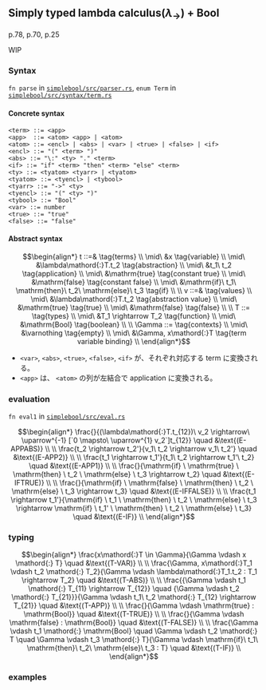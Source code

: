 ## Simply typed lambda calculus($\lambda_{\rightarrow}$) + Bool

p.78, p.70, p.25

WIP

### Syntax

`fn parse` in [`simplebool/src/parser.rs`](https://github.com/kisepichu/tapl-rs/blob/main/simplebool/src/parser.rs), `enum Term` in [`simplebool/src/syntax/term.rs`](https://github.com/kisepichu/tapl-rs/blob/main/simplebool/src/syntax/term.rs)

#### Concrete syntax

```bnf
<term> ::= <app>
<app>  ::= <atom> <app> | <atom>
<atom> ::= <encl> | <abs> | <var> | <true> | <false> | <if>
<encl> ::= "(" <term> ")"
<abs> ::= "\:" <ty> "." <term>
<if> ::= "if" <term> "then" <term> "else" <term>
<ty> ::= <tyatom> <tyarr> | <tyatom>
<tyatom> ::= <tyencl> | <tybool>
<tyarr> ::= "->" <ty>
<tyencl> ::= "(" <ty> ")"
<tybool> ::= "Bool"
<var> ::= number
<true> ::= "true"
<false> ::= "false"
```

#### Abstract syntax

```math
\begin{align*}
t ::=&   \tag{terms} \\
  \mid\ &x \tag{variable} \\
  \mid\ &\lambda\mathord{:}T.t_2  \tag{abstraction} \\
  \mid\ &t_1\ t_2 \tag{application} \\
  \mid\ &\mathrm{true} \tag{constant true} \\
  \mid\ &\mathrm{false} \tag{constant false} \\
  \mid\ &\mathrm{if}\ t_1\ \mathrm{then}\ t_2\ \mathrm{else}\ t_3 \tag{if} \\
  \\
v ::=&   \tag{values} \\
  \mid\ &\lambda\mathord{:}T.t_2 \tag{abstraction value} \\
  \mid\ &\mathrm{true} \tag{true} \\
  \mid\ &\mathrm{false} \tag{false} \\
  \\
T ::=   \tag{types} \\
  \mid\ &T_1 \rightarrow T_2 \tag{function} \\
  \mid\ &\mathrm{Bool} \tag{boolean} \\
  \\
\Gamma ::=   \tag{contexts} \\
  \mid\ &\varnothing \tag{empty} \\
  \mid\ &\Gamma, x\mathord{:}T \tag{term variable binding} \\
\end{align*}
```

- `<var>`, `<abs>`, `<true>`, `<false>`, `<if>` が、それぞれ対応する term に変換される。
- `<app>` は、 `<atom>` の列が左結合で application に変換される。

### evaluation

`fn eval1` in [`simplebool/src/eval.rs`](https://github.com/kisepichu/tapl-rs/blob/main/simplebool/src/eval.rs)

```math
\begin{align*}
\frac{}{(\lambda\mathord{:}T.t_{12})\ v_2 \rightarrow\ \uparrow^{-1} [`0 \mapsto\ \uparrow^{1} v_2`]t_{12}} \quad &\text{(E-APPABS)} \\
\\
\frac{t_2 \rightarrow t_2'}{v_1\ t_2 \rightarrow v_1\ t_2'} \quad &\text{(E-APP2)} \\
\\
\frac{t_1 \rightarrow t_1'}{t_1\ t_2 \rightarrow t_1'\ t_2} \quad &\text{(E-APP1)} \\
\\
\frac{}{\mathrm{if} \ \mathrm{true} \ \mathrm{then} \ t_2 \ \mathrm{else} \ t_3 \rightarrow t_2} \quad &\text{(E-IFTRUE)} \\
\\
\frac{}{\mathrm{if} \ \mathrm{false} \ \mathrm{then} \ t_2 \ \mathrm{else} \ t_3 \rightarrow t_3} \quad &\text{(E-IFFALSE)} \\
\\
\frac{t_1 \rightarrow t_1'}{\mathrm{if} \ t_1 \ \mathrm{then} \ t_2 \ \mathrm{else} \ t_3 \rightarrow \mathrm{if} \ t_1' \ \mathrm{then} \ t_2 \ \mathrm{else} \ t_3} \quad &\text{(E-IF)} \\
\end{align*}
```

### typing

```math
\begin{align*}
\frac{x\mathord{:}T \in \Gamma}{\Gamma \vdash x \mathord{:} T} \quad &\text{(T-VAR)} \\
\\
\frac{\Gamma, x\mathord{:}T_1 \vdash t_2 \mathord{:} T_2}{\Gamma \vdash \lambda\mathord{:}T_1.t_2 : T_1 \rightarrow T_2} \quad &\text{(T-ABS)} \\
\\
\frac{{\Gamma \vdash t_1 \mathord{:} T_{11} \rightarrow T_{12}} \quad {\Gamma \vdash t_2 \mathord{:} T_{21}}}{\Gamma \vdash t_1\ t_2 \mathord{:} T_{12} \rightarrow T_{21}} \quad &\text{(T-APP)} \\
\\
\frac{}{\Gamma \vdash \mathrm{true} : \mathrm{Bool}} \quad &\text{(T-TRUE)} \\
\\
\frac{}{\Gamma \vdash \mathrm{false} : \mathrm{Bool}} \quad &\text{(T-FALSE)} \\
\\
\frac{\Gamma \vdash t_1 \mathord{:} \mathrm{Bool} \quad \Gamma \vdash t_2 \mathord{:} T \quad \Gamma \vdash t_3 \mathord{:} T}{\Gamma \vdash \mathrm{if}\ t_1\ \mathrm{then}\ t_2\ \mathrm{else}\ t_3 : T} \quad &\text{(T-IF)} \\
\end{align*}
```

### examples
